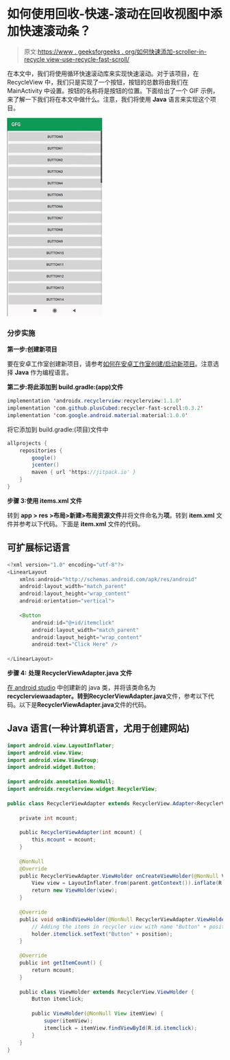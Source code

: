 # 如何使用回收-快速-滚动在回收视图中添加快速滚动条？

> 原文:[https://www . geeksforgeeks . org/如何快速添加-scroller-in-recycle view-use-recycle-fast-scroll/](https://www.geeksforgeeks.org/how-to-add-fast-scroller-in-recyclerview-using-recycle-fast-scroll/)

在本文中，我们将使用循环快速滚动库来实现快速滚动。对于该项目，在 RecycleView 中，我们只是实现了一个按钮，按钮的总数将由我们在 MainActivity 中设置。按钮的名称将是按钮的位置。下面给出了一个 GIF 示例，来了解一下我们将在本文中做什么。注意，我们将使用 **Java** 语言来实现这个项目。

![](img/e0697ce81a8433b661a27107c8e46a9b.png)

### **分步实施**

**第一步:创建新项目**

要在安卓工作室创建新项目，请参考[如何在安卓工作室创建/启动新项目](https://www.geeksforgeeks.org/android-how-to-create-start-a-new-project-in-android-studio/)。注意选择 **Java** 作为编程语言。

**第二步:将此添加到 build.gradle:(app)文件**

```java
implementation 'androidx.recyclerview:recyclerview:1.1.0'
implementation 'com.github.plusCubed:recycler-fast-scroll:0.3.2'
implementation 'com.google.android.material:material:1.0.0'
```

将它添加到 build.gradle:(项目)文件中

```java
allprojects {
    repositories {
        google()
        jcenter()
        maven { url 'https://jitpack.io' }
    }
}
```

**步骤 3:使用 items.xml 文件**

转到 **app > res >布局>新建>布局资源文件**并将文件命名为**项**。转到 **item.xml** 文件并参考以下代码。下面是 **item.xml** 文件的代码。

## 可扩展标记语言

```java
<?xml version="1.0" encoding="utf-8"?>
<LinearLayout
    xmlns:android="http://schemas.android.com/apk/res/android"
    android:layout_width="match_parent"
    android:layout_height="wrap_content"
    android:orientation="vertical">

    <Button
        android:id="@+id/itemclick"
        android:layout_width="match_parent"
        android:layout_height="wrap_content"
        android:text="Click Here" />

</LinearLayout>
```

**步骤 4:** **处理 RecyclerViewAdapter.java 文件**

[在 android studio](https://www.geeksforgeeks.org/how-to-create-classes-in-android-studio/) 中创建新的 java 类，并将该类命名为**recyclerviewaadapter。**转到**RecyclerViewAdapter.java**文件，参考以下代码。以下是**RecyclerViewAdapter.java**文件的代码。

## Java 语言(一种计算机语言，尤用于创建网站)

```java
import android.view.LayoutInflater;
import android.view.View;
import android.view.ViewGroup;
import android.widget.Button;

import androidx.annotation.NonNull;
import androidx.recyclerview.widget.RecyclerView;

public class RecyclerViewAdapter extends RecyclerView.Adapter<RecyclerViewAdapter.ViewHolder> {

    private int mcount;

    public RecyclerViewAdapter(int mcount) {
        this.mcount = mcount;
    }

    @NonNull
    @Override
    public RecyclerViewAdapter.ViewHolder onCreateViewHolder(@NonNull ViewGroup parent, int viewType) {
        View view = LayoutInflater.from(parent.getContext()).inflate(R.layout.items, parent, false);
        return new ViewHolder(view);
    }

    @Override
    public void onBindViewHolder(@NonNull RecyclerViewAdapter.ViewHolder holder, int position) {
        // Adding the items in recycler view with name "Button" + position
        holder.itemclick.setText("Button" + position);
    }

    @Override
    public int getItemCount() {
        return mcount;
    }

    public class ViewHolder extends RecyclerView.ViewHolder {
        Button itemclick;

        public ViewHolder(@NonNull View itemView) {
            super(itemView);
            itemclick = itemView.findViewById(R.id.itemclick);
        }
    }
}
```